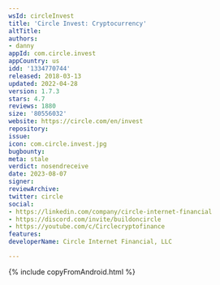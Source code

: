 ```yaml
---
wsId: circleInvest
title: 'Circle Invest: Cryptocurrency'
altTitle: 
authors:
- danny
appId: com.circle.invest
appCountry: us
idd: '1334770744'
released: 2018-03-13
updated: 2022-04-28
version: 1.7.3
stars: 4.7
reviews: 1880
size: '80556032'
website: https://circle.com/en/invest
repository: 
issue: 
icon: com.circle.invest.jpg
bugbounty: 
meta: stale
verdict: nosendreceive
date: 2023-08-07
signer: 
reviewArchive: 
twitter: circle
social:
- https://linkedin.com/company/circle-internet-financial
- https://discord.com/invite/buildoncircle
- https://youtube.com/c/Circlecryptofinance
features: 
developerName: Circle Internet Financial, LLC

---
```


{% include copyFromAndroid.html %}